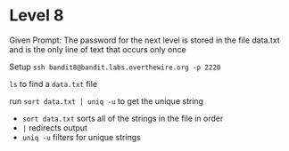 # Level 8
Given Prompt: The password for the next level is stored in the file data.txt and is the only line of text that occurs only once

Setup
`ssh bandit8@bandit.labs.overthewire.org -p 2220`

`ls` to find a `data.txt` file

run `sort data.txt | uniq -u` to get the unique string
- `sort data.txt` sorts all of the strings in the file in order
- `|` redirects output
- `uniq -u` filters for unique strings
